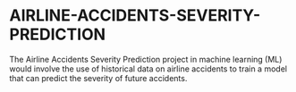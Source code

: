 # AIRLINE-ACCIDENTS-SEVERITY-PREDICTION
The Airline Accidents Severity Prediction project in machine learning (ML) would involve the use of historical data on airline accidents to train a model that can predict the severity of future accidents.
